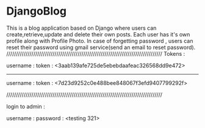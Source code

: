 # DjangoBlog

This is a blog application based on Django where users can create,retrieve,update and delete their own posts.
Each user has it's own profile along with Profile Photo.
In case of forgetting password , users can reset their password using gmail service(send an email to reset password).
/////////////////////////////////////////////////////////////////////////////////
Tokens : 

username : <nob>
token : <3aab139afe725de5ebebdaafeac326568dd9e472>

--------------------------------------------------

username : <reza> 
token : <7d23d9252c0e488bee848067f3efd9407799292f>

/////////////////////////////////////////////////////////////////////////////////

login to admin :

username : <reza>
password : <testing 321>
